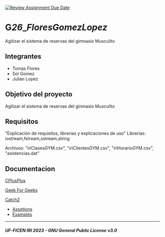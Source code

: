 [![Review Assignment Due Date](https://classroom.github.com/assets/deadline-readme-button-24ddc0f5d75046c5622901739e7c5dd533143b0c8e959d652212380cedb1ea36.svg)](https://classroom.github.com/a/LU25kJIG)
# G***26***_***Flores******Gomez******Lopez***
  Agilizar el sistema de reservas del gimnasio Musculito

## Integrantes
- Tomas Flores
- Sol Gomez
- Julian Lopez
  
## Objetivo del proyecto
Agilizar el sistema de reservas del gimnasio Musculito

## Requisitos
"Explicación de requisitos, librerias y explicaciones de uso"
Librerias: iostream,fstream,sstream,string

Archivos: "iriClasesGYM.csv", "iriClientesGYM.csv", "iriHorarioGYM.csv", "asistencias.dat"

## Documentacion
[CPlusPlus](https://cplusplus.com/)

[Geek For Geeks](https://www.geeksforgeeks.org/c-plus-plus/)

[Catch2](https://github.com/catchorg/Catch2/blob/devel/docs/Readme.md)
-  [Assetions](https://github.com/catchorg/Catch2/blob/devel/docs/assertions.md)
-  [Examples](https://github.com/catchorg/Catch2/blob/devel/docs/tutorial.md)

---
##### UF-FICEN IRI 2023 - GNU General Public License v3.0
